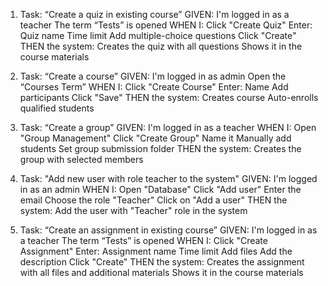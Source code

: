 1. Task: “Create a quiz in existing course”
  GIVEN:
    I'm logged in as a teacher
    The term “Tests” is opened
  WHEN I:
    Click "Create Quiz"
    Enter:
    Quiz name
    Time limit
    Add multiple-choice questions
    Click "Create"
  THEN the system:
    Creates the quiz with all questions
    Shows it in the course materials

2. Task: “Create a course”
  GIVEN:
    I'm logged in as admin
    Open the “Courses Term”
  WHEN I:
    Click "Create Course"
    Enter:
    Name
    Add participants
    Click "Save"
  THEN the system:
    Creates course
    Auto-enrolls qualified students

3. Task: “Create a group”
  GIVEN:
    I'm logged in as a teacher
  WHEN I:
    Open "Group Management"
    Click "Create Group"
    Name it
    Manually add students
    Set group submission folder
  THEN the system:
    Creates the group with selected members

4. Task: "Add new user with role teacher to the system"
   GIVEN:
    I'm logged in as an admin
  WHEN I:
    Open "Database"
    Click "Add user"
    Enter the email
    Choose the role "Teacher"
    Click on "Add a user"
  THEN the system:
    Add the user with "Teacher" role in the system

5. Task: “Create an assignment in existing course”
  GIVEN:
    I'm logged in as a teacher
    The term “Tests” is opened
  WHEN I:
    Click "Create Assignment"
    Enter:
    Assignment name
    Time limit
    Add files
    Add the description
    Click "Create"
  THEN the system:
    Creates the assignment with all files and additional materials
    Shows it in the course materials
